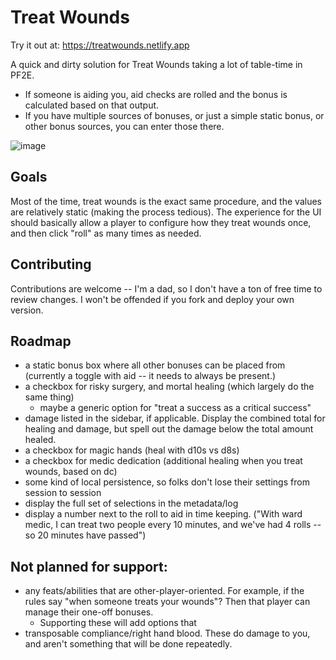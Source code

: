 # Treat Wounds

Try it out at: https://treatwounds.netlify.app

A quick and dirty solution for Treat Wounds taking a lot of table-time in PF2E.

- If someone is aiding you, aid checks are rolled and the bonus is calculated based on that output.
- If you have multiple sources of bonuses, or just a simple static bonus, or other bonus sources, you can enter those there.

![image](https://github.com/matthewoden/treat-wounds/assets/4907424/e5641849-5c20-4e14-a70a-9219c7332ad6)

## Goals

Most of the time, treat wounds is the exact same procedure, and the values are relatively static (making the process tedious). 
The experience for the UI should basically allow a player to configure how they treat wounds once, and then click "roll" as
many times as needed.

## Contributing

Contributions are welcome -- I'm a dad, so I don't have a ton of free time to review changes. I won't be offended if you fork and deploy your own version.

## Roadmap

- a static bonus box where all other bonuses can be placed from (currently a toggle with aid -- it needs to always be present.)
- a checkbox for risky surgery, and mortal healing (which largely do the same thing)
    - maybe a generic option for "treat a success as a critical success"
- damage listed in the sidebar, if applicable. Display the combined total for healing and damage, but spell out the damage below the total amount healed.
- a checkbox for magic hands (heal with d10s vs d8s)
- a checkbox for medic dedication (additional healing when you treat wounds, based on dc)
- some kind of local persistence, so folks don't lose their settings from session to session
- display the full set of selections in the metadata/log
- display a number next to the roll to aid in time keeping.  ("With ward medic, I can treat two people every 10 minutes, and we've had 4 rolls -- so 20 minutes have passed")

## Not planned for support:
- any feats/abilities that are other-player-oriented. For example, if the rules say "when someone treats your wounds"? Then that player can manage their one-off bonuses.
   - Supporting these will add options that
- transposable compliance/right hand blood. These do damage to you, and aren't something that will be done repeatedly.
